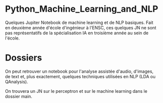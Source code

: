 # Python_Machine_Learning_and_NLP
Quelques Jupiter Notebook de machine learning et de NLP basiques.
Fait en deuxième année d'école d'ingénieur à l'ENSC, ces quelques JN ne sont pas représentatifs de la spécialisation IA en troisième année au sein de l'école.

# Dossiers 
On peut retrouver un notebook pour l'analyse assistée d'audio, d'images, de text et, plus exactement, quelques techniques utilisées en NLP (LDA ou QAnalysis).

On trouvera un JN sur le perceptron et sur le machine learning dans le dossier main.
